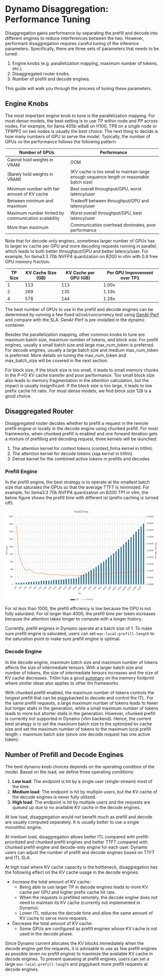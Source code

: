 <!--
SPDX-FileCopyrightText: Copyright (c) 2025 NVIDIA CORPORATION & AFFILIATES. All rights reserved.
SPDX-License-Identifier: Apache-2.0

Licensed under the Apache License, Version 2.0 (the "License");
you may not use this file except in compliance with the License.
You may obtain a copy of the License at

http://www.apache.org/licenses/LICENSE-2.0

Unless required by applicable law or agreed to in writing, software
distributed under the License is distributed on an "AS IS" BASIS,
WITHOUT WARRANTIES OR CONDITIONS OF ANY KIND, either express or implied.
See the License for the specific language governing permissions and
limitations under the License.
-->

# Dynamo Disaggregation: Performance Tuning

Disaggregation gains performance by separating the prefill and decode into different engines to reduce interferences between the two. However, performant disaggregation requires careful tuning of the inference parameters. Specifically, there are three sets of parameters that needs to be tuned:

1. Engine knobs (e.g. parallelization mapping, maximum number of tokens, etc.).
1. Disaggregated router knobs.
1. Number of prefill and decode engines.

This guide will walk you through the process of tuning these parameters.

## Engine Knobs

The most important engine knob to tune is the parallelization mapping. For most dense models, the best setting is to use TP within node and PP across nodes. For example, for llama 405b w8a8 on H100, TP8 on a single node or TP8PP2 on two nodes is usually the best choice. The next thing to decide is how many numbers of GPU to serve the model. Typically, the number of GPUs vs the performance follows the following pattern:

Number of GPUs | Performance
--- | ---
Cannot hold weights in VRAM | OOM
(Barely hold weights in VRAM) | (KV cache is too small to maintain large enough sequence length or reasonable batch size)
Minimum number with fair amount of KV cache | Best overall throughput/GPU, worst latency/user
Between minimum and maximum | Tradeoff between throughput/GPU and latency/user
Maximum number limited by communication scalability | Worst overall throughput/GPU, best latency/user
More than maximum | Communication overhead dominates, poor performance

Note that for decode-only engines, sometimes larger number of GPUs has to larger kv cache per GPU and more decoding requests running in parallel, which leads to both better throughput/GPU and better latency/user. For example, for llama3.3 70b NVFP4 quantization on B200 in vllm with 0.9 free GPU memory fraction:

TP Size | KV Cache Size (GB) | KV Cache per GPU (GB) | Per GPU Improvement over TP1
--- | --- | --- | ---
1 | 113 | 113 | 1.00x
2 | 269 | 135 | 1.19x
4 | 578 | 144 | 1.28x

The best number of GPUs to use in the prefill and decode engines can be determined by running a few fixed isl/osl/concurrency test using [GenAI-Perf](https://github.com/triton-inference-server/perf_analyzer/tree/main/genai-perf) and compare with the SLA. GenAI-Perf is pre-installed in the dynamo container.

Besides the parallelization mapping, other common knobs to tune are maximum batch size, maximum number of tokens, and block size. For prefill engines, usually a small batch size and large max_num_token is preferred. For decode engines, usually a large batch size and medium max_num_token is preferred. More details on tuning the max_num_token and max_batch_size will be covered in the next section.

For block size, if the block size is too small, it leads to small memory chunks in the P->D KV cache transfer and poor performance. Too small block size also leads to memory fragmentation in the attention calculation, but the impact is usually insignificant. If the block size is too large, it leads to low prefix cache hit ratio. For most dense models, we find block size 128 is a good choice.

## Disaggregated Router

Disaggregated router decides whether to prefill a request in the remote prefill engine or locally in the decode engine using chunked prefill. For most frameworks, when chunked prefill is enabled and one forward iteration gets a mixture of prefilling and decoding request, three kernels will be launched:
1. The attention kernel for context tokens (context_fmha kernel in trtllm).
2. The attention kernel for decode tokens (xqa kernel in trtllm).
3. Dense kernel for the combined active tokens in prefills and decodes.

### Prefill Engine

In the prefill engine, the best strategy is to operate at the smallest batch size that saturates the GPUs so that the average TTFT is minimized. For example, for llama3.3 70b NVFP4 quantization on B200 TP1 in vllm, the below figure shows the prefill time with different isl (prefix caching is turned off):

![Prefill Time](../images/prefill_time.png)

For isl less than 1000, the prefill efficiency is low because the GPU is not fully saturated. For isl larger than 4000, the prefill time per token increases because the attention takes longer to compute with a longer history.

Currently, prefill engines in Dynamo operate at a batch size of 1. To make sure prefill engine is saturated, users can set `max-local-prefill-length` to the saturation point to make sure prefill engine is optimal.


### Decode Engine

In the decode engine, maximum batch size and maximum number of tokens affects the size of intermediate tensors. With a larger batch size and number of tokens, the size of intermediate tensors increases and the size of KV cache decreases. Trtllm has a good [summary](https://nvidia.github.io/TensorRT-LLM/reference/memory.html) on the memory footprint where similar ideas also applies to other llm frameworks.

With chunked prefill enabled, the maximum number of tokens controls the longest prefill that can be piggybacked to decode and control the ITL. For the same prefill requests, a large maximum number of tokens leads to fewer but longer stalls in the generation, while a small maximum number of tokens leads to more but shorter stalls in the generation. However, chunked prefill is currently not supported in Dynamo (vllm backend). Hence, the current best strategy is to set the maximum batch size to the optimized kv cache size and set the maximum number of tokens to the maximum local prefill length + maximum batch size (since one decode request has one active token).

## Number of Prefill and Decode Engines

The best dynamo knob choices depends on the operating condition of the model. Based on the load, we define three operating conditions:
1. **Low load**: The endpoint is hit by a single user (single-stream) most of the time.
2. **Medium load**: The endpoint is hit by multiple users, but the KV cache of the decode engines is never fully utilized.
3. **High load**: The endpoint is hit by multiple users and the requests are queued up due to no available KV cache in the decode engines.

At low load, disaggregation would not benefit much as prefill and decode are usually computed separately. It is usually better to use a single monolithic engine.

At medium load, disaggregation allows better ITL compared with prefill-prioritized and chunked prefill engines and better TTFT compared with chunked prefill engine and decode-only engine for each user. Dynamo users can adjust the number of prefill and decode engines based on TTFT and ITL SLA.

At high load where KV cache capacity is the bottleneck, disaggregation has the following effect on the KV cache usage in the decode engines:
* Increase the total amount of KV cache:
  * Being able to use larger TP in decode engines leads to more KV cache per GPU and higher prefix cache hit rate.
  * When the requests is prefilled remotely, the decode engine does not need to maintain its KV cache (currently not implemented in Dynamo).
  * Lower ITL reduces the decode time and allow the same amount of KV cache to serve more requests.
* Decrease the total amount of KV cache:
  * Some GPUs are configured as prefill engines whose KV cache is not used in the decode phase.

Since Dynamo current allocates the KV blocks immediately when the decode engine get the requests, it is advisable to use as few prefill engines as possible (even no prefill engine) to maximize the available KV cache in decode engines. To prevent queueing at prefill engines, users can set a large `max-local-prefill-length` and piggyback more prefill requests at decode engines.